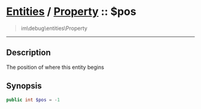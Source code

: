 # [Entities](entities.md) / [Property](entities-Property.md) :: $pos
 > im\debug\entities\Property
____

## Description
The position of where this entity begins

## Synopsis
```php
public int $pos = -1
```
